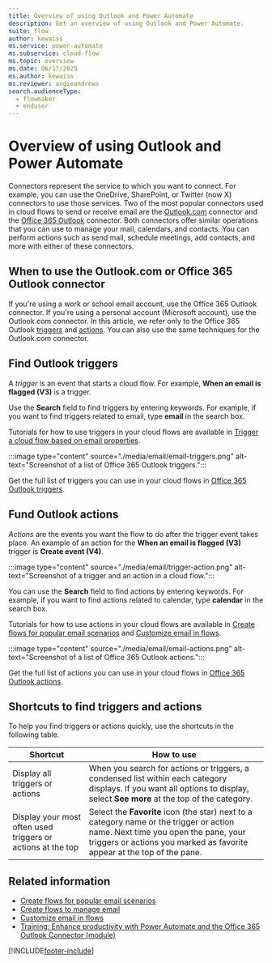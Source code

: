```yaml
---
title: Overview of using Outlook and Power Automate
description: Get an overview of using Outlook and Power Automate.
suite: flow
author: kewaiss
ms.service: power-automate
ms.subservice: cloud-flow
ms.topic: overview
ms.date: 06/17/2025
ms.author: kewaiss
ms.reviewer: angieandrews
search.audienceType: 
  - flowmaker
  - enduser
---
```


# Overview of using Outlook and Power Automate

Connectors represent the service to which you want to connect. For example, you can use the OneDrive, SharePoint, or Twitter (now X) connectors to use those services. Two of the most popular connectors used in cloud flows to send or receive email are the [Outlook.com](/connectors/outlook/) connector and the [Office 365 Outlook](/connectors/office365/#connector-in-depth) connector. Both connectors offer similar operations that you can use to manage your mail, calendars, and contacts. You can perform actions such as send mail, schedule meetings, add contacts, and more with either of these connectors.

## When to use the Outlook.com or Office 365 Outlook connector

If you're using a work or school email account, use the Office 365 Outlook connector. If you're using a personal account (Microsoft account), use the Outlook.com connector. In this article, we refer only to the Office 365 Outlook [triggers](/connectors/office365/#triggers) and [actions](/connectors/office365/#actions). You can also use the same techniques for the Outlook.com connector.

## Find Outlook triggers

A *trigger* is an event that starts a cloud flow. For example, **When an email is flagged (V3)** is a trigger.

Use the **Search** field to find triggers by entering keywords. For example, if you want to find triggers related to email, type **email** in the search box.

Tutorials for how to use triggers in your cloud flows are available in [Trigger a cloud flow based on email properties](./email-triggers.md).

:::image type="content" source="./media/email/email-triggers.png" alt-text="Screenshot of a list of Office 365 Outlook triggers.":::

Get the full list of triggers you can use in your cloud flows in [Office 365 Outlook triggers](/connectors/office365/#triggers).

## Fund Outlook actions

*Actions* are the events you want the flow to do after the trigger event takes place. An example of an action for the **When an email is flagged (V3)** trigger is **Create event (V4)**.

:::image type="content" source="./media/email/trigger-action.png" alt-text="Screenshot of a trigger and an action in a cloud flow.":::

You can use the **Search** field to find actions by entering keywords. For example, if you want to find actions related to calendar, type **calendar** in the search box.

Tutorials for how to use actions in your cloud flows are available in [Create flows for popular email scenarios](email-top-scenarios.md) and [Customize email in flows](./email-customization.md).

:::image type="content" source="./media/email/email-actions.png" alt-text="Screenshot of a list of Office 365 Outlook actions.":::

Get the full list of actions you can use in your cloud flows in [Office 365 Outlook actions](/connectors/office365/#actions).

## Shortcuts to find triggers and actions

To help you find triggers or actions quickly, use the shortcuts in the following table.

|Shortcut  |How to use  |
|---------|---------|
|Display all triggers or actions  |     When you search for actions or triggers, a condensed list within each category displays. If you want all options to display, select **See more** at the top of the category.    |
|Display your most often used triggers or actions at the top  | Select the **Favorite** icon (the star) next to a category name or the trigger or action name. Next time you open the pane, your triggers or actions you marked as favorite appear at the top of the pane.  |

## Related information

- [Create flows for popular email scenarios](email-top-scenarios.md)
- [Create flows to manage email](create-email-flows.md)
- [Customize email in flows](email-customization.md)
- [Training: Enhance productivity with Power Automate and the Office 365 Outlook Connector (module)](/training/modules/enhance-productivity/)

[!INCLUDE[footer-include](includes/footer-banner.md)]
